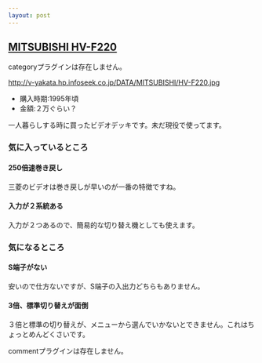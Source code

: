 ```yaml
---
layout: post
---
```

<h2><a href="/?page=MITSUBISHI+HV%2DF220" class="wikipage">MITSUBISHI HV-F220</a></h2>
<p><span class="error">categoryプラグインは存在しません。</span></p>
<p><a href="http://v-yakata.hp.infoseek.co.jp/DATA/MITSUBISHI/HV-F220.jpg">http://v-yakata.hp.infoseek.co.jp/DATA/MITSUBISHI/HV-F220.jpg</a></p>
<ul>
<li>購入時期:1995年頃</li>
<li>金額:２万ぐらい？</li>
</ul>
<p>一人暮らしする時に買ったビデオデッキです。未だ現役で使ってます。</p>
<h3>気に入っているところ</h3>
<h4>250倍速巻き戻し</h4>
<p>三菱のビデオは巻き戻しが早いのが一番の特徴ですね。</p>
<h4>入力が２系統ある</h4>
<p>入力が２つあるので、簡易的な切り替え機としても使えます。</p>
<h3>気になるところ</h3>
<h4>S端子がない</h4>
<p>安いので仕方ないですが、S端子の入出力どちらもありません。</p>
<h4>3倍、標準切り替えが面倒</h4>
<p>３倍と標準の切り替えが、メニューから選んでいかないとできません。これはちょっとめんどくさいです。</p>
<p><span class="error">commentプラグインは存在しません。</span> </p>
